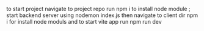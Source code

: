 to start project 
navigate to project repo
run npm i to install node module ;
start backend server using nodemon index.js
then navigate to client dir
npm i for install node moduls
and to start vite app run npm run dev
